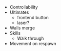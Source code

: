 
- Controllability
- Ultimates
  - frontend button
  - laser?
- Walls merge
- Skills
  - Walk through
- Movement on respawn